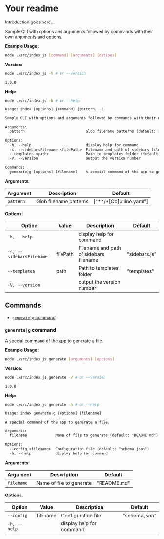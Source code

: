# Your readme

Introduction goes here...


<!-- ::insert file="./src/index.js.md" -->
<!-- Inserted on: 2024-12-22T12:26:45.506Z -->
Sample CLI with options and arguments followed by commands with their own arguments and options

**Example Usage:**

```bash
node ./src/index.js [command] [arguments] [options]
```

**Version:**

```bash
node ./src/index.js -V # or --version
```

```txt
1.0.0
```

**Help:**

```bash
node ./src/index.js -h # or --help
```

```txt
Usage: index [options] [command] [pattern...]

Sample CLI with options and arguments followed by commands with their own arguments and options

Arguments:
  pattern                            Glob filename patterns (default: ["**/*[Oo]utline.yaml"])

Options:
  -h, --help                         display help for command
  -s, --sidebarsFilename <filePath>  Filename and path of sidebars filename (default: "sidebars.js")
  --templates <path>                 Path to templates folder (default: "templates")
  -V, --version                      output the version number

Commands:
  generate|g [options] [filename]    A special command of the app to generate a file.

```

**Arguments:**

| Argument | Description | Default |
|---|---|---|
| `pattern` | Glob filename patterns | ["**/*[Oo]utline.yaml"] |

**Options:**

| Option | Value | Description | Default |
|---|---- |---|---|
| `-h, --help` |  | display help for command |  |
| `-s, --sidebarsFilename` | filePath   | Filename and path of sidebars filename | "sidebars.js" |
| `--templates` | path   | Path to templates folder | "templates" |
| `-V, --version` |  | output the version number |  |

## Commands

- [`generate|g` command](#generate|g-command)

### `generate|g` command

A special command of the app to generate a file.

**Example Usage:**

```bash
node ./src/index.js generate [arguments] [options]
```

**Version:**

```bash
node ./src/index.js generate -V # or --version
```

```txt
1.0.0
```

**Help:**

```bash
node ./src/index.js generate -h # or --help
```

```txt
Usage: index generate|g [options] [filename]

A special command of the app to generate a file.

Arguments:
  filename             Name of file to generate (default: "README.md")

Options:
  --config <filename>  Configuration file (default: "schema.json")
  -h, --help           display help for command

```

**Arguments:**

| Argument | Description | Default |
|---|---|---|
| `filename` | Name of file to generate | "README.md" |

**Options:**

| Option | Value | Description | Default |
|---|---- |---|---|
| `--config` | filename   | Configuration file | "schema.json" |
| `-h, --help` |  | display help for command |  |


<!-- :/insert -->
